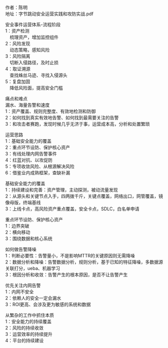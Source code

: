 作者：陈明  
地址：字节跳动安全运营实践和攻防实战.pdf

安全事件运营体系-流程阶段  
1：资产检测  
&emsp;梳理资产，增加监控组件  
2：风险发现  
&emsp;动态策略，感知风险  
3：风险隔离  
&emsp;切断入侵路径，及时止损  
4：取证溯源  
&emsp;查找蛛丝马迹、寻找入侵源头  
5：复盘加固  
&emsp;降低风险面，提高安全门槛

痛点和难点  
漏水、海量告警和速度  
1：资产覆盖、规则完整度、有效地检测和防御  
2：如何找到真实有效地告警、如何找到最需要关注的告警  
3：和攻击者赛跑，发现时候几乎无济于事，运营成本高，分析和处置繁琐

运营思路  
1：基础安全能力的覆盖  
2：重点环节设防、保护核心资产  
3：有线处理内网告警事件  
4：红蓝对抗、以攻促防  
5：专项收敛风险、从根源解决风险  
6：借鉴业内成熟框架，查缺补漏

基础安全能力的覆盖  
1：持续建设和完善：资产管理，主动探测，被动流量发现  
2：从源头和关键节点入手，四两拨千斤，关键点覆盖，网络出口，网管覆盖，镜像母版，终端基线  
3：上线卡点，高风险资产重点覆盖，安全卡点，SDLC，白名单申请

重点环节设防、保护核心资产  
1：边界突破  
2：横向移动  
3：围绕数据和核心系统

如何做告警降噪  
1：判断必要性：告警量小，不是影响MTTR的关键原因则无需降噪  
2：数据分析和降噪：告警数据分析，规则分析，基于已知的特征降噪，多数据源关联打分，ueba、机器学习  
3：根因分析和收敛：告警产生的根本原因，是否不让告警产生

优先关注内网告警  
1：内网不安全  
2：依赖人的安全一定会漏水  
3：ROI更高、会涉及更为敏感的系统和数据

从繁杂的工作中抓住本质  
1：安全能力的持续覆盖  
2：风险的持续收敛  
3：运营效率的持续提升  
4：平台的持续建设  
